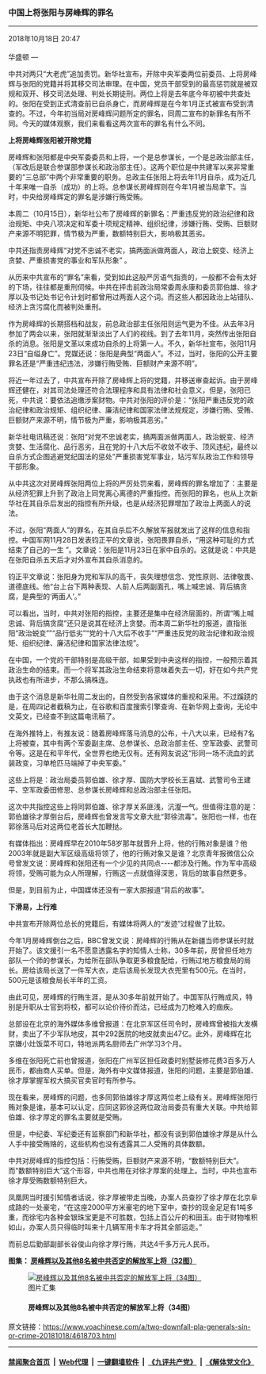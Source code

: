 ### 中国上将张阳与房峰辉的罪名
------------------------

<div class="published">
 <span class="date" title="中国时间">
  <time datetime="2018-10-18T20:47:06+08:00">
   2018年10月18日 20:47
  </time>
 </span>
</div>
<br/>
<div class="wsw">
 <span class="dateline">
  华盛顿 —
 </span>
 <p>
  中共对两只“大老虎”追加责罚。新华社宣布，开除中央军委两位前委员、上将房峰辉与张阳的党籍并将其移交司法审理。在中国，党员干部受到的最高惩罚就是被双规和双开、移交司法处理、判处长期徒刑。两位上将是去年底今年初被中共查处的。张阳在受到正式清查前已自杀身亡，而房峰辉是在今年1月正式被宣布受到清查的。不过，今年初当局对房峰辉问题所定的罪名，同周二宣布的新罪名有所不同。今天的媒体观察，我们来看看这两次宣布的罪名有什么不同。
 </p>
 <p>
  <strong>
   上将房峰辉张阳被开除党籍
  </strong>
 </p>
 <p>
  房峰辉和张阳都是中央军委委员和上将，一个是总参谋长，一个是总政治部主任，（军改后是联合参谋部参谋长和政治部主任）。这两个职位是中共建军以来非常重要的“三总部”中两个非常重要的职务。总政主任张阳上将去年11月自杀，成为近几十年来唯一自杀（成功）的上将。总参谋长房峰辉则在今年1月被当局拿下。当时，中央给房峰辉定的罪名是涉嫌行贿受贿。
  <br/>
 </p>
 <p>
  本周二（10月15日），新华社公布了房峰辉的新罪名：严重违反党的政治纪律和政治规矩、中央八项决定和军委十项规定精神、组织纪律，涉嫌行贿、受贿、巨额财产来源不明犯罪，情节极为严重，数额特别巨大，影响极其恶劣。
 </p>
 <p>
  中共还指责房峰辉“对党不忠诚不老实，搞两面派做两面人，政治上蜕变、经济上贪婪、严重损害党的事业和军队形象” 。
 </p>
 <p>
  从历来中共宣布的“罪名”来看，受到如此这般严厉语气指责的，一般都不会有太好的下场，往往都是重刑伺候。中共在抨击前政治局常委周永康和委员郭伯雄、徐才厚以及书记处书记令计划时都曾用过两面人这个词。而这些人都因政治上站错队、经济上贪污腐化而被判处重刑。
 </p>
 <p>
  作为房峰辉的长期搭档和战友，前总政治部主任张阳则运气更为不佳。从去年3月参加了两会以来，张阳就渐渐淡出了人们的视线。到了去年11月，突然传出张阳自杀的消息。张阳是文革以来成功自杀的上将第一人。不久，新华社宣布，张阳11月23日“自缢身亡”。党媒还说：张阳是典型“两面人”。不过，当时，张阳的公开主要罪名还是“严重违纪违法，涉嫌行贿受贿、巨额财产来源不明”。
 </p>
 <p>
  将近一年过去了，中共宣布开除了房峰辉上将的党籍，并移送审查起诉。由于房峰辉还健在，对其司法处理还符合法理程序和具有法律和社会意义，但是，张阳已死，中共说：要依法追缴涉案财物。中共对张阳的评价是：“张阳严重违反党的政治纪律和政治规矩、组织纪律、廉洁纪律和国家法律法规规定，涉嫌行贿、受贿、巨额财产来源不明，情节极为严重，影响极其恶劣。”
 </p>
 <p>
  新华社电讯稿还说：张阳“对党不忠诚老实，搞两面派做两面人，政治蜕变、经济贪婪、生活腐化、品行恶劣，且在党的十八大后不收敛不收手、顶风违纪，最终以自杀方式企图逃避党纪国法的惩处”严重损害党军事业，玷污军队政治工作和领导干部形象。
 </p>
 <p>
  从中共这次对房峰辉张阳两位上将的严厉处罚来看，房峰辉的罪名增加了：主要是从经济犯罪上升到了政治上同党离心离德的严重指控。而张阳的罪名，也从上次新华社在其自杀后发出的指控有所升级，也是从经济犯罪增加了政治上两面人的说法。
 </p>
 <p>
  不过，张阳“两面人”的罪名，在其自杀后不久解放军报就发出了这样的信息和指控。中国军网11月28日发表钧正平的文章说，张阳畏罪自杀，“用这种可耻的方式结束了自己的一生 ”。文章说：张阳是11月23日在家中自杀的。这就是说：中共是在张阳自杀五天后才对外宣布其自杀消息的。
 </p>
 <p>
  钧正平文章说：张阳身为党和军队的高干，丧失理想信念、党性原则、法律敬畏、道德底线。他“台上台下两种表现、人前人后两副面孔，嘴上喊忠诚、背后搞贪腐，是典型的‘两面人’。”
 </p>
 <p>
  可以看出，当时，中共对张阳的指控，主要还是集中在经济层面的，所谓“嘴上喊忠诚、背后搞贪腐”还只是说其在经济上贪婪。而本周二新华社的报道，直指张阳“政治蜕变””“品行低劣”“党的十八大后不收手”“严重违反党的政治纪律和政治规矩、组织纪律、廉洁纪律和国家法律法规”。
 </p>
 <p>
  在中国，一个党的干部特别是高级干部，如果受到中央这样的指控，一般预示着其政治生命的结束。而一个将军其政治生命结束将意味着失去一切，好在如今共产党执政也有所进步，不那么搞株连。
 </p>
 <p>
  由于这个消息是新华社周二发出的，自然受到各家媒体的重视和采用。不过蹊跷的是，在周四记者截稿为止，在谷歌和百度搜索引擎查询、在新华网上查询，无论中文英文，已经查不到这篇电讯稿了。
 </p>
 <p>
  在海外推特上，有推友说：随着房峰辉落马消息的公布，十八大以来，已经有7名上将被查，其中有两个军委副主席、总参谋长、总政治部主任、空军政委、武警司令等。这是在和平年代，全世界也绝无仅有。还有网友说这“形同一场不流血的武装政变，习单枪匹马端掉了中央军委。”
 </p>
 <p>
  这些上将是：政治局委员郭伯雄、徐才厚、国防大学校长王喜斌、武警司令王建平、空军政委田修思、总参谋长房峰辉和总政治部主任张阳。
 </p>
 <p>
  这次中共指控这些上将同郭伯雄、徐才厚关系匪浅，沆瀣一气。但值得注意的是：郭伯雄徐才厚倒台后，房峰辉也曾发言写文章大批“郭徐流毒”。张阳也一样，也在郭徐落马后对这两位老首长大加鞭挞。
 </p>
 <p>
  有媒体指出：房峰辉早在2010年58岁那年就晋升上将，他的行贿对象是谁？他2003年就是副大军区级高级将领了，他的行贿对象又是谁？北京青年报微信公众号曾发文说：房峰辉和张阳还有一个少见的共同点----都涉及行贿。作为军中高级将领，受贿可能为众人所理解，行贿这一点就值得深思，背后的故事自然更多。
 </p>
 <p>
  但是，到目前为止，中国媒体还没有一家大胆报道“背后的故事”。
 </p>
 <p>
  <strong>
   下滑易，上行难
  </strong>
 </p>
 <p>
  中共宣布开除两位总长的党籍后，有媒体将两人的“发迹”过程做了比较。
 </p>
 <p>
  今年1月房峰辉倒台之后，BBC曾发文说：房峰辉的行贿从在新疆当师参谋长时就开始了。该文援引一名不愿意透露名字的知情人士称，30多年前，房曾担任地方部队一个师的参谋长，为给所在部队争取更多粮食配给，行贿过地方粮食局的局长。房给该局长送了一件军大衣，走后该局长发现大衣兜里有500元。在当时，500元是该粮食局长半年的工资。
 </p>
 <p>
  由此可见，房峰辉的行贿生涯，是从30多年前就开始了。中国军队行贿成风，特别是升职从士官到将校，都可以论价待价而沽，已经成为刀枪难入的痼疾。
 </p>
 <p>
  总部设在北京的海外媒体多维曾报道：在北京军区任司令时，房峰辉曾被指大发横财，卖出了不少军队地皮，其中292医院的地皮就卖出47亿。此外，房峰辉在北京嫌小灶饭菜不可口，特地派两名厨师去广州学习3个月。
 </p>
 <p>
  多维在张阳死亡前也曾报道，张阳在广州军区担任政委时别墅装修花费3百多万人民币，都由商人买单。但是，海外有中文媒体报道，张阳的问题，主要是郭伯雄、徐才厚掌握军权大搞买官卖官时有所参与。
 </p>
 <p>
  现在看来，房峰辉的问题，也多同郭伯雄徐才厚这两位老上级有关。房峰辉张阳行贿对象是谁，基本可以认定，应同这郭徐这两位政治局委员有重大关联。中共给郭伯雄、徐才厚定的罪名主要就是受贿。
 </p>
 <p>
  但是，中纪委、军纪委还有监察部门和新华社，都没有谈到郭伯雄徐才厚是从什么人手中接受贿赂的，这些机构也没有透露其二人受贿的具体数额。
 </p>
 <p>
  中共对房峰辉的指控包括：行贿受贿，巨额财产来源不明，“数额特别巨大”。而“数额特别巨大”这个形容，中共也用在对徐才厚案的处理上。当时，中共也宣布徐才厚受贿数额特别巨大。
 </p>
 <p>
  凤凰网当时援引知情者话说，徐才厚被带走当晚，办案人员查抄了徐才厚在北京阜成路的一处豪宅，“在这座2000平方米豪宅的地下室中，查抄的现金足足有1吨多重，而徐宅内各种金银珠宝更是不可胜数，包括上百公斤的和田玉。由于财物堆积如山，办案人员只得临时叫来十几辆军用卡车才将其全部运走。”
 </p>
 <p>
  而前总后勤部副部长谷俊山向徐才厚行贿，共达4千多万元人民币。
 </p>
 <p>
  <strong>
   图集：
   <a class="wsw__a" href="https://www.voachinese.com/a/4203979.html">
    <span class="title">
     房峰辉以及其他8名被中共否定的解放军上将（32图）
    </span>
   </a>
  </strong>
 </p>
 <div class="wsw__embed">
  <figure class="media-gallery-embed overlay-wrap js-media-expand" data-lbox-gallery="true" data-lbox-gallery-url="/a/4203979.html">
   <a href="https://www.voachinese.com/a/4203979.html" title="房峰辉以及其他8名被中共否定的解放军上将（34图）">
    <div class="img-wrap">
     <div class="thumb thumb16_9">
      <img alt="房峰辉以及其他8名被中共否定的解放军上将（34图）" src="https://gdb.voanews.com/0222BDFF-53C4-4258-9B40-B998A88125F7_w250_r1_s.jpg"/>
     </div>
     <span class="ico ico-gallery ico--media-type ico--xl">
     </span>
     <span class="ico ico-gallery ico--media-expand ico--rounded">
     </span>
    </div>
   </a>
   <figcaption class="d-flex flex-wrap overlay-content">
    <span class="label label--media label--inverted m-l-sm">
     图片汇集
    </span>
    <h4 class="title title--media title--inverted m-l-sm">
     房峰辉以及其他8名被中共否定的解放军上将（34图）
    </h4>
   </figcaption>
   <div>
    <div data-lbox-gallery-item-src="https://gdb.voanews.com/0222BDFF-53C4-4258-9B40-B998A88125F7_w1024_q10_s.jpg" data-lbox-gallery-item-title="2013年4月22日，中国军队总参谋长房峰辉在国防部的媒体见面会上讲话。2018年10月6日传来消息，中共中央军委开除了房峰辉的党籍，军事检察机关对房峰辉案侦查终结，移送审查起诉。新华社报道说：&amp;ldquo; 房峰辉严重违反党的政治纪律和政治规矩、中央八项规定和军委十项规定精神、组织纪律，涉嫌行贿、受贿、巨额财产来源不明犯罪，情节极为严重，数额特别巨大，影响极其恶劣。房峰辉对党不忠诚不老实，搞两面派做两面人，政治上蜕变、经济上贪婪，严重损害党的事业和军队形象 &amp;rdquo;。此前，中央军委已开除房峰辉军籍，取消其上将军衔。中国官媒《解放军报》2017年10月报道，过去5年中已有至少13000名中国军队官员因腐败受到处罚。">
    </div>
    <div data-lbox-gallery-item-src="https://gdb.voanews.com/FCDE427C-5685-4C93-931B-BADCA235405E_w1024_q10_s.jpg" data-lbox-gallery-item-title="2014年1月13日，中国军队总政治部主任张阳在北京出席会议。2018年10月16日新华社报道，中共中央军委开除张阳党籍，依纪依法追缴涉案财物。报道说：&amp;ldquo;张阳严重违反党的政治纪律和政治规矩、组织纪律、廉洁纪律和国家法律法规规定，涉嫌行贿、受贿、巨额财产来源不明犯罪，情节极为严重，影响极其恶劣。张阳对党不忠诚不老实，搞两面派做两面人，政治蜕变、经济贪婪、生活腐化、品行低劣，且在党的十八大后不收敛不收手、顶风违纪，最终以自杀方式企图逃避党纪国法的惩处，严重损害党和军队事业，严重玷污军队政治工作和领导干部形象&amp;rdquo;。此前，中央军委已决定开除张阳军籍，取消其上将军衔。">
    </div>
    <div data-lbox-gallery-item-src="https://gdb.voanews.com/C8AC905C-F56C-4F4F-B632-9B9421B45F74_w1024_q10_s.jpg" data-lbox-gallery-item-title="2017年3月5日，中共中央军委政治工作部主任张阳（第二排，左）与中共中央军委联合参谋部参谋长房峰辉（第二排，右）在北京人大会堂参加全国人大会议开幕式。他们曾一起做官，一起升官，一起丢官，罪名先后公布。2018年1月9日新华社报道：&amp;ldquo;日前，经党中央批准，中华人民共和国中央军事委员会委员房峰辉（中共中央军事委员会原委员、中央军委联合参谋部原参谋长）因涉嫌行贿、受贿犯罪，被移送军事检察机关依法处理。&amp;rdquo; 由此来看，当时他还没有被开除他最后一个公职和军职。当局没有说是否开除了他的党籍，而过去对&amp;ldquo;大老虎&amp;rdquo;往往是先开除党籍和公职再移送司法机关的。">
    </div>
    <div data-lbox-gallery-item-src="https://gdb.voanews.com/4FD3197E-75DB-4B3F-82D9-CA0173DC5D29_w1024_q10_s.jpg" data-lbox-gallery-item-title="2012年11月8日，在人民大会堂举行的中共十八大开幕式上，田修思上将与邓小平的儿子邓朴方交谈。这是西方三大通讯社唯一的一张田修思照片。中国国防部网站2016年7月9日表示，空军原政委田修思因涉嫌严重违纪被立案审查。2016年9月3日中国人大常委会公告宣布终止田修思的人大代表和人大外事委员会副主任委员职务。">
    </div>
    <div data-lbox-gallery-item-src="https://gdb.voanews.com/29298492-9285-4CBA-A331-E6FF5D342D5C_w1024_q10_s.jpg" data-lbox-gallery-item-title="2014年3月10日，中国武警部队司令员王建平在北京开会。2016年11月29日，中国国防部新闻发言人杨宇军说，王建平因涉嫌受贿犯罪，被中国军事检察机关立案侦查。王建平被认为是已经落马的前中共中央政法委书记周永康的亲信。他担任武警部队司令员时，周永康是他的直接上司。王建平也是中共&amp;ldquo;十八大&amp;rdquo;后中国军警系统首位落马的现役上将。">
    </div>
    <div data-lbox-gallery-item-src="https://gdb.voanews.com/A766667F-2A48-40E5-8F9A-B0AF5CED3CA8_w1024_q10_s.jpg" data-lbox-gallery-item-title="在中共十九大之前，在北京的《砥砺奋进的五年》大型成就展里，展示了被查处的腐败高官的照片，还说这排除了政治隐患。 其中有周永康，薄熙来、郭伯雄、徐才厚、孙政才和令计划（2017年9月28日）。其中郭伯雄和徐才厚在退役前是上将。新京报报道说，房峰辉涉徐才厚、郭伯雄案。中共十八大以来，根据官方公开消息，中共军队至少有7名上将落马。他们是徐才厚、郭伯雄、田修思、王建平、王喜斌、张阳和房峰辉。而在过去，也有黄永胜和谢富治两个上将(照片在后面）被列入&amp;ldquo;林彪、江青反革命集团案&amp;rdquo;16名主犯。所以说房峰辉是已经被中共当局公开否定的第九个解放军上将。">
    </div>
    <div data-lbox-gallery-item-src="https://gdb.voanews.com/32DB1423-A6D5-479B-AD15-F7C89E6D956D_w1024_q10_s.jpg" data-lbox-gallery-item-title='&lt;span class="caption caption--inverted"&gt;过去王喜斌担任国防大学校长和人大职务时中国人大网上关于他的信息。2017年2月23日，中国人大常委会通过关于个别代表的报告，终止国防大学原校长王喜斌的人大代表资格。 报告显示，王喜斌因涉嫌职务犯罪，提出辞去人大职务。&lt;/span&gt; 西方三大通讯社图片网站没有王喜斌的照片。&lt;/span&gt;'>
    </div>
    <div data-lbox-gallery-item-src="https://gdb.voanews.com/0EDA9177-3A99-47E4-B02A-83E088511ED8_w1024_q10_s.jpg" data-lbox-gallery-item-title="曾经担任中国军队总参谋长的黄永胜在1980年11月29日接受审判。在中共于1965年取消军衔之前，他是上将。他被看作林彪的&amp;ldquo;四大金刚&amp;rdquo;之首，受林彪连累而垮台。当局发给群众学习的批判林彪集团的资料说，黄永胜在掌权时念过一首批判秦始皇的古诗，显示他有意谋反。那首诗说&amp;ldquo;竹帛烟消帝业虚，关河空锁祖龙居。坑灰未冷山东乱，刘项原来不读书。&amp;rdquo; 谢富治曾经向毛泽东报告黄永胜对几位将军念过此诗，毛泽东闻之格外警觉， 在南巡中说：&amp;ldquo;我就不相信黄永胜就能指挥解放军，解放军就听他一个人的？有人说我是秦始皇，希望我快点死，死了他们好上台啊。&amp;rdquo;">
    </div>
    <div data-lbox-gallery-item-src="https://gdb.voanews.com/B5545747-9B6B-47F2-A725-0B0A23EBC6A6_w1024_q10_s.jpg" data-lbox-gallery-item-title="谢富治，在中共于1965年取消军衔之前，他是上将。他在文革时当过公安部长，国务院副总理，北京军区第一政委兼北京卫戍区第一政委、北京市革命委员会主任。他在文革中整人太多而积怨甚深。他在1972年病亡，1980年被定为林彪、江青反革命集团主犯，开除中共党籍。">
    </div>
    <div data-lbox-gallery-item-src="https://gdb.voanews.com/CB85AE39-8B85-421B-9B93-1D7961F628A7_w1024_q10_s.jpg" data-lbox-gallery-item-title="2017年8月17日，在北京人民大会堂，中国国家主席习近平和中央军委联合参谋部参谋长房峰辉等待会见美军参谋长联席会议主席邓福德。几天后， 8月26日，新的中央军委联合参谋部参谋长李作成会见了参加第二届&amp;ldquo;阿中巴塔&amp;rdquo;四国军队反恐合作协调机制高级领导人会议的巴基斯坦陆军参谋长巴杰瓦。中国官方在这个消息里对公众透露了李作成取代房峰辉之事，而没有专门为此发消息。">
    </div>
    <div data-lbox-gallery-item-src="https://gdb.voanews.com/CF7CFB34-4A1C-4E35-B660-D7FC49719BF9_w1024_q10_s.jpg" data-lbox-gallery-item-title="2017年3月8日，中共中央军委联合参谋部参谋长房峰辉（右）和中共中央军委政治工作部主任张阳（左）在北京人大会堂参加全国人大会议。他们在2017年8月被免除上述职务，两人都没有成为中共十九大代表，而其他一些将要退休的军委委员和高级将领仍然在代表名单里。这是张阳和房峰辉的不祥之兆。在本网随后的问卷调查（9月6日）中，81%的投票者选择了&amp;ldquo;这证实外媒关于其出事被查之说，他们将被整肃 &amp;rdquo; 。2016年1月，张阳担任新组建的中央军委政治工作部主任。后来他被调查。2017年11月28日，新华社报道， 经调查核实，张阳严重违纪违法，涉嫌行贿受贿、巨额财产来源不明犯罪。经组织安排，张阳接受组织谈话期间一直在家居住。2017年11月23日上午，张阳在家中自缢死亡 。">
    </div>
    <div data-lbox-gallery-item-src="https://gdb.voanews.com/9D3CB909-C66D-4860-8543-DB94D5FA15CD_w1024_q10_s.jpg" data-lbox-gallery-item-title="2017年3月5日，中共中央军委政治工作部主任张阳（第一排，中）与中共中央军委联合参谋部参谋长房峰辉（第一排，右）在北京人大会堂参加全国人大会议开幕式。贵州省委书记陈敏尔坐在他们后面。陈敏尔被认为属于习家军，后来升任重庆市委书记，成为十九大政治局委员。这里说升任，是因为重庆等四大直辖市的市委书记都进政治局。">
    </div>
    <div data-lbox-gallery-item-src="https://gdb.voanews.com/96F32406-2FE9-4F03-84A3-2D9DD116649A_w1024_q10_s.jpg" data-lbox-gallery-item-title="2014年5月13日，在美国加州的圣迭戈，中国人民解放军总参谋长房峰辉将军登上美国科罗纳多号战斗舰参观。">
    </div>
    <div data-lbox-gallery-item-src="https://gdb.voanews.com/1CF5845D-0F13-42CD-91E0-903004BF5DC8_w1024_q10_s.jpg" data-lbox-gallery-item-title="2014年5月13日，在美国加州的圣迭戈，中国人民解放军总参谋长房峰辉将军参观美国科罗纳多号军舰。">
    </div>
    <div data-lbox-gallery-item-src="https://gdb.voanews.com/186DF068-D63A-4C34-9F0C-68D78DFCE1FC_w1024_q10_s.jpg" data-lbox-gallery-item-title="2013年4月23日，在北京人民大会堂，美国参谋长联席会议主席邓普西同中国国家主席习近平和总参谋长房峰辉谈话。">
    </div>
    <div data-lbox-gallery-item-src="https://gdb.voanews.com/95AB5369-A26B-486B-B0DD-FB3B7612C7BD_w1024_q10_s.jpg" data-lbox-gallery-item-title="2013年3月16日，中国军队总参谋长房峰辉和中国国防部长常万全在人大会议上。他们都是中共十八届中央军委委员，但不是十九届中央军委委员。常万全现在仍是国防部长和国家中央军委委员。而房峰辉在被送交军事检察机关之前，职务只剩下国家中央军委委员了。">
    </div>
    <div data-lbox-gallery-item-src="https://gdb.voanews.com/C768A47E-C7E3-438F-8CA6-8F0C4DE98FEE_w1024_q10_s.jpg" data-lbox-gallery-item-title="2009年10月1日，北京举行庆祝中华人民共和国成立60周年阅兵。北京军区司令员房峰辉是总指挥。有些人认为，房峰辉是胡锦涛爱将，受到胡锦涛倚重。在这之前，房峰辉升为北京军区司令之后， 美国国防部的一份内部分析指出，解放军的这波人事调动可以解释为中国国家主席胡锦涛在中共17大之前巩固自己在军队的领导地位。 中国官媒人民网曾报道房峰辉2007年调任北京军区司令员、首度出任大军区正职时年仅56岁，是当时七大军区司令员最年轻的一位，并援引一些媒体评论称他是&amp;ldquo;军界举足轻重的耀眼将星&amp;rdquo;。">
    </div>
    <div data-lbox-gallery-item-src="https://gdb.voanews.com/DF34AFFC-F3DE-4894-8070-A5B57CC08AA8_w1024_q10_s.jpg" data-lbox-gallery-item-title="2017年8月15日，中国中央军委联合参谋部参谋长房峰辉在北京八一大楼的大院里欢迎美军参谋长联席会议主席邓福德。房峰辉当参谋长至少一直当到8月21日，在这一天，中国官方消息说&amp;ldquo;军委联合参谋部参谋长房峰辉在八一大楼会见泰国武装部队最高司令素拉蓬。&amp;rdquo;">
    </div>
    <div data-lbox-gallery-item-src="https://gdb.voanews.com/A3FE292C-CDC0-482B-BD1D-62FF9D9F43D3_w1024_q10_s.jpg" data-lbox-gallery-item-title="美军参联会主席邓福德上将（前左）与中国中央军委联合参谋部参谋长房峰辉在北京签署协议。 （2017年8月15日）">
    </div>
    <div data-lbox-gallery-item-src="https://gdb.voanews.com/22503787-0D44-4033-AE26-6866A256BF7D_w1024_q10_s.jpg" data-lbox-gallery-item-title="北京八一大楼，2017年8月15日，中国中央军委联合参谋部参谋长房峰辉和美军参谋长联席会议主席邓福德举行会谈时，军人在外面站岗。">
    </div>
    <div data-lbox-gallery-item-src="https://gdb.voanews.com/EA500162-DACA-4EA0-A9F7-D4B918DFA4F1_w1024_q10_s.jpg" data-lbox-gallery-item-title="美军参谋长联席会议主席邓福德与中国人民解放军总参谋长房峰辉在北京八一大楼签署协议后握手（2017年8月15日） 。房峰辉作为军令方面的高官，和外国人接触的机会远远多于军政方面的高官张阳。">
    </div>
    <div data-lbox-gallery-item-src="https://gdb.voanews.com/CDCBA63B-1C35-41A7-95E9-FA46983D850B_w1024_q10_s.jpg" data-lbox-gallery-item-title="2017年6月21日在华盛顿的美国国务院举行的美中外交与安全对话中，美国国务卿雷克斯·蒂勒森、国防部长马蒂斯等人与房峰辉和中国国务委员杨洁篪等人会谈。">
    </div>
    <div data-lbox-gallery-item-src="https://gdb.voanews.com/0B57D4BA-DF01-4FE9-A82D-BF754914FBDD_w1024_q10_s.jpg" data-lbox-gallery-item-title="2017年4月6日， 佛罗里达州海湖庄园欢迎习近平一行的晚宴上，川普总统的女婿库什纳、女儿伊万卡和中国军委联合参谋部参谋长房峰辉。">
    </div>
    <div data-lbox-gallery-item-src="https://gdb.voanews.com/5C218848-12DC-49DC-AF7E-60F825061916_w1024_q10_s.jpg" data-lbox-gallery-item-title="美国总统川普和家人、高级顾问同中国国家主席习近平和随行人员在佛罗里达州海湖庄园的晚宴上(2017年4月6日)。从图片上看，两位元首在交谈，库什纳和彭丽媛在交谈，伊万卡和房峰辉在交谈。
">
    </div>
    <div data-lbox-gallery-item-src="https://gdb.voanews.com/EB186BCA-148F-48A5-8069-298D02842D68_w1024_q10_s.jpg" data-lbox-gallery-item-title="美国总统川普及其手下高官同中国主席习近平及其手下高官在海湖庄园举行双边会谈(2017年4月7日)。房峰辉在场，坐在栗战书旁边。">
    </div>
    <div data-lbox-gallery-item-src="https://gdb.voanews.com/3ED95ECE-02B8-4366-B589-D17722C77B5E_w1024_q10_s.jpg" data-lbox-gallery-item-title="2015年3月11日，日本裔的美国海军上将哈里斯(左)在北京八一大楼会见中国军队总参谋长房峰辉将军(中)。">
    </div>
    <div data-lbox-gallery-item-src="https://gdb.voanews.com/98BF72B1-AC18-44DD-B091-F4299FD52B92_w1024_q10_s.jpg" data-lbox-gallery-item-title="2014年5月14日中国军队总参谋长房峰辉在美国国防大学的欢迎仪式上和美国陆军军乐队人员交谈（美国国防部照片）">
    </div>
    <div data-lbox-gallery-item-src="https://gdb.voanews.com/4CE3657F-D9B7-44F6-96DB-C086C265BA6D_w1024_q10_s.jpg" data-lbox-gallery-item-title="2014年5月14日，五角大楼外面，美国陆军上将, 参谋长联席会议主席邓普西和中国人民解放军总参谋长房峰辉在欢迎房峰辉的仪式开始前。(美国国防部照片)">
    </div>
    <div data-lbox-gallery-item-src="https://gdb.voanews.com/E0D701FE-A3BD-4EA2-82A8-4422450D402B_w1024_q10_s.jpg" data-lbox-gallery-item-title="2014年5月15日中国军队总参谋长房峰辉与美军参谋长联席会议主席邓普西将军在五角大楼举行联合记者会">
    </div>
    <div data-lbox-gallery-item-src="https://gdb.voanews.com/AA57DC52-4244-4220-8F7A-3D50255A8CF8_w1024_q10_s.jpg" data-lbox-gallery-item-title="2014年5月14日华盛顿特区国家战争学院：美国陆军将军, 参谋长联席会议主席登普西和中国人民解放军总参谋长房峰辉在欢迎酒会上握手。登普西和他的中国同行继续讨论如何改善美中军事的关系。(国防部照片)">
    </div>
    <div data-lbox-gallery-item-src="https://gdb.voanews.com/4E7202EB-954A-4FA8-B905-8DC0B458878C_w1024_q10_s.png" data-lbox-gallery-item-title="在这张旧照片上，时任中国军队总参谋长的房峰辉和阿富汗、巴基斯坦的将领们穿着迷彩服坐在一起。">
    </div>
    <div data-lbox-gallery-item-src="https://gdb.voanews.com/D88EFF02-D22A-4C6F-B031-5C4DDEA67FAC_w1024_q10_s.jpg" data-lbox-gallery-item-title="2013年4月22日，在北京八一大楼欢迎美国参谋长联席会议主席邓普西的仪式上，他和中国参谋长房峰辉检阅仪仗队。">
    </div>
    <div data-lbox-gallery-item-src="https://gdb.voanews.com/85E3003B-9B15-4FA3-9999-35F833D86A4C_w1024_q10_s.jpg" data-lbox-gallery-item-title="2013年4月22日，在北京八一大楼欢迎美国参谋长联席会议主席邓普西的仪式上，他和中国参谋长房峰辉检阅仪仗队。">
    </div>
    <div data-lbox-gallery-item-src="https://gdb.voanews.com/9007A7A3-A015-4A38-8DC4-F018BC86EFFF_w1024_q10_s.jpg" data-lbox-gallery-item-title="2013年4月22日，在北京八一大楼，美国参谋长联席会议主席邓普西和中国军队总参谋长房峰辉在媒体见面会上。">
    </div>
   </div>
  </figure>
 </div>
 <p>
 </p>
</div>

原文链接：https://www.voachinese.com/a/two-downfall-pla-generals-sin-or-crime-20181018/4618703.html


------------------------
#### [禁闻聚合首页](https://github.com/gfw-breaker/banned-news/blob/master/README.md) &nbsp;|&nbsp; [Web代理](https://github.com/gfw-breaker/open-proxy/blob/master/README.md) &nbsp;|&nbsp;  [一键翻墙软件](https://github.com/gfw-breaker/nogfw/blob/master/README.md) &nbsp;|&nbsp; [《九评共产党》](https://github.com/gfw-breaker/9ping.md/blob/master/README.md#九评之一评共产党是什么) &nbsp;|&nbsp; [《解体党文化》](https://github.com/gfw-breaker/jtdwh.md/blob/master/README.md#绪论)